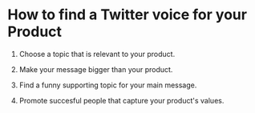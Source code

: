 # How to find a Twitter voice for your Product

1. Choose a topic that is relevant to your product.

2. Make your message bigger than your product.

3. Find a funny supporting topic for your main message.

4. Promote succesful people that capture your product's values.
